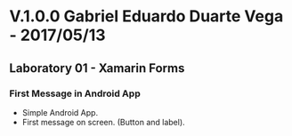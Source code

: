 ﻿# V.1.0.0 Gabriel Eduardo Duarte Vega - 2017/05/13
## Laboratory 01 - Xamarin Forms
### First Message in Android App
+ Simple Android App.
+ First message on screen. (Button and label).
